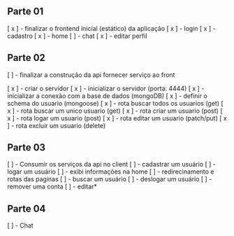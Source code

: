 ## Parte 01

[ x ] - finalizar o frontend inicial (estático) da aplicação
[ x ] - login
[ x ] - cadastro
[ x ] - home
[ ] - chat
[ x ] - editar perfil

## Parte 02 

[ ] - finalizar a construção da api fornecer serviço ao front

[ x ] - criar o servidor 
[ x ] - inicializar o servidor (porta: 4444)
[ x ] - inicializar a conexão com a base de dados (mongoDB)
[ x ] - definir o schema do usuario (mongoose)
[ x ] - rota buscar todos os usuarios (get)
[ x ] - rota buscar um unico usuario (get)
[ x ] - rota criar um usuario (post)
[ x ] - rota logar um usuario (post)
[ x ] - rota editar um usuario (patch/put)
[ x ] - rota excluir um usuario (delete)

## Parte 03

[ ] - Consumir os serviços da api no client
[ ] - cadastrar um usuário
[ ] - logar um usuário
[ ] - exibi informações na home
[ ] - redirecinamento e rotas das paginas
[ ] - buscar um usuário
[ ] - deslogar um usuário
[ ] - remover uma conta
[ ] - editar*


## Parte 04 

[ ] - Chat